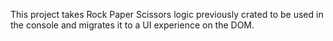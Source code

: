 This project takes Rock Paper Scissors logic previously crated to be used in the console and migrates it to a UI experience on the DOM.
